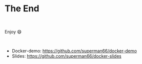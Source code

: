<!-- classes: end -->

# The End

<br />

Enjoy :smile:

<br />

- Docker-demo: https://github.com/superman66/docker-demo
- Slides: https://github.com/superman66/docker-slides
